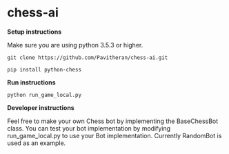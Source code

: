 # chess-ai

**Setup instructions**

Make sure you are using python 3.5.3 or higher.

```
git clone https://github.com/Pavitheran/chess-ai.git
```
```
pip install python-chess
```

**Run instructions**

```
python run_game_local.py
```

**Developer instructions**

Feel free to make your own Chess bot by implementing the BaseChessBot class.
You can test your bot implementation by modifying run_game_local.py to use your Bot implementation. Currently RandomBot is used as an example. 
